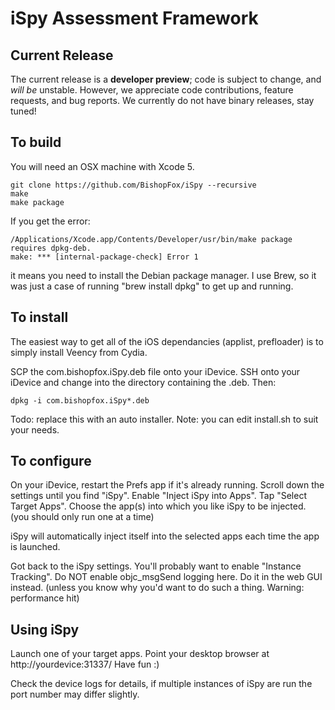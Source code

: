iSpy Assessment Framework
=========================

Current Release
----------------
The current release is a **developer preview**; code is subject to change, and *will be* unstable. However, we appreciate code contributions, feature requests, and bug reports. We currently do not have binary releases, stay tuned!


To build
--------
You will need an OSX machine with Xcode 5.

	git clone https://github.com/BishopFox/iSpy --recursive
	make
	make package

If you get the error:

	/Applications/Xcode.app/Contents/Developer/usr/bin/make package requires dpkg-deb.
	make: *** [internal-package-check] Error 1

it means you need to install the Debian package manager. I use Brew, so it was just a
case of running "brew install dpkg" to get up and running.

To install
----------
The easiest way to get all of the iOS dependancies (applist, prefloader) is to simply install Veency from Cydia.


SCP the com.bishopfox.iSpy<version-number>.deb file onto your iDevice.
SSH onto your iDevice and change into the directory containing the .deb.
Then:

	dpkg -i com.bishopfox.iSpy*.deb

Todo: replace this with an auto installer.
Note: you can edit install.sh to suit your needs.

To configure
------------
On your iDevice, restart the Prefs app if it's already running.
Scroll down the settings until you find "iSpy".
Enable "Inject iSpy into Apps".
Tap "Select Target Apps".
Choose the app(s) into which you like iSpy to be injected.
   (you should only run one at a time)

iSpy will automatically inject itself into the selected apps each
time the app is launched.

Got back to the iSpy settings.
You'll probably want to enable "Instance Tracking".
Do NOT enable objc_msgSend logging here. Do it in the web GUI instead.
	(unless you know why you'd want to do such a thing. Warning: performance hit)

Using iSpy
----------
Launch one of your target apps.
Point your desktop browser at http://yourdevice:31337/
Have fun :)

Check the device logs for details, if multiple instances of iSpy are run the port number may differ slightly.

